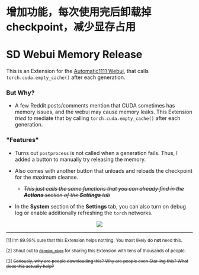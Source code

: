# 增加功能，每次使用完后卸载掉checkpoint，减少显存占用

# SD Webui Memory Release
This is an Extension for the [Automatic1111 Webui](https://github.com/AUTOMATIC1111/stable-diffusion-webui), that calls `torch.cuda.empty_cache()` after each generation.

### But Why?
- A few Reddit posts/comments mention that CUDA sometimes has memory issues, and the webui may cause memory leaks. 
This Extension *tried to* mediate that by calling `torch.cuda.empty_cache()` after each generation.

### "Features"
- Turns out `postprocess` is not called when a generation fails. Thus, I added a button to manually try releasing the memory.

- Also comes with another button that unloads and reloads the checkpoint for the maximum cleanse.
    - ~~*This just calls the same functions that you can already find in the **Actions** section of the **Settings** tab*~~

- In the **System** section of the **Settings** tab, you can also turn on debug log or enable additionally refreshing the `torch` networks.

<p align="center"><img src="Sample.jpg"></p>

<hr>

<sup>[1] I'm 99.99% sure that this Extension helps nothing. You most likely do **not** need this. </sup>

<sup>[2] Shout out to [`@kgmkm_mkgm`](https://twitter.com/kgmkm_mkgm/status/1658760768958140418) for sharing this Extension with tens of thousands of people. </sup>

<sup>[3] ~~Seriously, why are people downloading this? Why are people even Star-ing this? What does this actually help?~~ </sup>
